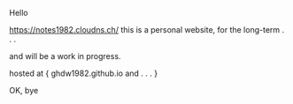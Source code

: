 Hello

https://notes1982.cloudns.ch/
this is a personal website, for the long-term  . . .

and will be a work in progress.

hosted at { ghdw1982.github.io  and  . . . }

OK, bye
